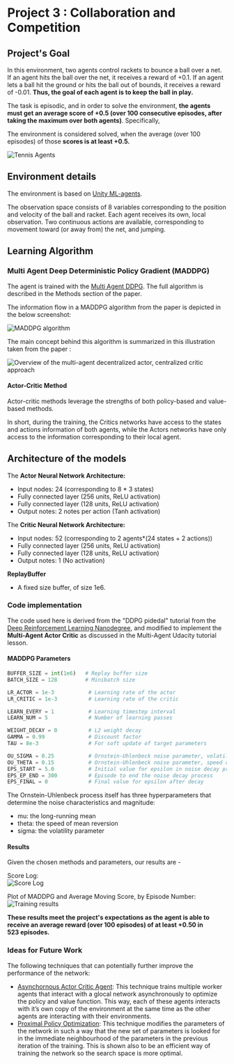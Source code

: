 # Project 3 : Collaboration and Competition

## Project's Goal

In this environment, two agents control rackets to bounce a ball over a net. If an agent hits the ball over the net, it receives a reward of +0.1.  If an agent lets a ball hit the ground or hits the ball out of bounds, it receives a reward of -0.01.  **Thus, the goal of each agent is to keep the ball in play.**

The task is episodic, and in order to solve the environment, **the agents must get an average score of +0.5 (over 100 consecutive episodes, after taking the maximum over both agents)**. Specifically,

The environment is considered solved, when the average (over 100 episodes) of those **scores is at least +0.5.**

![Tennis Agents](assets/tennis.png)

## Environment details

The environment is based on [Unity ML-agents](https://github.com/Unity-Technologies/ml-agents).

The observation space consists of 8 variables corresponding to the position and velocity of the ball and racket. Each agent receives its own, local observation.  Two continuous actions are available, corresponding to movement toward (or away from) the net, and jumping. 


## Learning Algorithm

### Multi Agent Deep Deterministic Policy Gradient (MADDPG)

The agent is trained with the [Multi Agent DDPG](https://arxiv.org/abs/1706.02275). The full algorithm is described in the Methods section of the paper.

The information flow in a MADDPG algorithm from the paper is depicted in the below screenshot:

![MADDPG algorithm](assets/MADDPG-algo.png) <br> 


The main concept behind this algorithm is summarized in this illustration taken from the paper :

![Overview of the multi-agent decentralized actor, centralized critic approach](assets/MADDPG.png)

#### Actor-Critic Method
Actor-critic methods leverage the strengths of both policy-based and value-based methods.

In short, during the training, the Critics networks have access to the states and actions information of both agents, while the Actors networks have only access to the information corresponding to their local agent.

## Architecture of the models

The **Actor Neural Network Architecture:** 

- Input nodes: 24 (corresponding to 8 * 3 states)
- Fully connected layer (256 units, ReLU activation)
- Fully connected layer (128 units, ReLU activation)
- Output notes: 2 notes per action (Tanh activation)

The **Critic Neural Network Architecture:**

- Input nodes: 52 (corresponding to 2 agents*(24 states + 2 actions))
- Fully connected layer (256 units, ReLU activation)
- Fully connected layer (128 units, ReLU activation)
- Output notes: 1 (No activation)

**ReplayBuffer**

- A fixed size buffer, of size 1e6.

### Code implementation

The code used here is derived from the "DDPG pidedal" tutorial from the [Deep Reinforcement Learning Nanodegree](https://www.udacity.com/course/deep-reinforcement-learning-nanodegree--nd893), and modified to implement the **Multi-Agent Actor Critic**  as discussed in the Multi-Agent Udacity tutorial lesson.

#### MADDPG Parameters

```python
BUFFER_SIZE = int(1e6)   # Replay buffer size
BATCH_SIZE = 128         # Minibatch size

LR_ACTOR = 1e-3           # Learning rate of the actor 
LR_CRITIC = 1e-3          # Learning rate of the critic

LEARN_EVERY = 1           # Learning timestep interval
LEARN_NUM = 5             # Number of learning passes

WEIGHT_DECAY = 0          # L2 weight decay
GAMMA = 0.99              # Discount factor
TAU = 8e-3                # For soft update of target parameters

OU_SIGMA = 0.25           # Ornstein-Uhlenbeck noise parameter, volatility
OU_THETA = 0.15           # Ornstein-Uhlenbeck noise parameter, speed of mean reversion
EPS_START = 5.0           # Initial value for epsilon in noise decay process in Agent.act()
EPS_EP_END = 300          # Episode to end the noise decay process
EPS_FINAL = 0             # Final value for epsilon after decay
```

The Ornstein-Uhlenbeck process itself has three hyperparameters that determine the noise characteristics and magnitude:
- mu: the long-running mean
- theta: the speed of mean reversion
- sigma: the volatility parameter

#### Results

Given the chosen methods and parameters, our results are -

Score Log: <br>
![Score Log](assets/Scores.jpg)
<br>

Plot of MADDPG and Average Moving Score, by Episode Number: <br>
![Training results](assets/Result.jpg)

**These results meet the project's expectations as the agent is able to receive an average reward (over 100 episodes) of at least +0.50 in <br> 523 episodes.** 


### Ideas for Future Work

The following techniques that can potentially further improve the performance of the network:

- [Asynchornous Actor Critic Agent](https://medium.com/emergent-future/simple-reinforcement-learning-with-tensorflow-part-8-asynchronous-actor-critic-agents-a3c-c88f72a5e9f2): This technique trains multiple worker agents that interact with a glocal network asynchronously to optimize the policy and value function. This way, each of these agents interacts with it’s own copy of the environment at the same time as the other agents are interacting with their environments.
- [Proximal Policy Optimization](https://arxiv.org/abs/1707.06347): This technique modifies the parameters of the network in such a way that the new set of parameters is looked for in the immediate neighbourhood of the parameters in the previous iteration of the training. This is shown also to be an efficient way of training the network so the search space is more optimal. 
